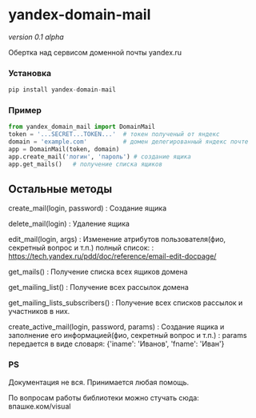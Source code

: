 # yandex-domain-mail
*version 0.1 alpha*

Обертка над сервисом доменной почты yandex.ru

### Установка

```python
pip install yandex-domain-mail
```

### Пример

```python
from yandex_domain_mail import DomainMail
token = '...SECRET...TOKEN...'  # токен полученый от яндекс
domain = 'example.com'          # домен делегированный яндекс почте
app = DomainMail(token, domain)
app.create_mail('логин', 'пароль') # создание ящика
app.get_mails()   # получение списка ящиков

```

Остальные методы
----
create_mail(login, password)
: Создание ящика

delete_mail(login)
: Удаление ящика

edit_mail(login, args)
: Изменение атрибутов пользователя(фио, секретный вопрос и т.п.) полный список:
: https://tech.yandex.ru/pdd/doc/reference/email-edit-docpage/

get_mails()
: Получение списка всех ящиков домена

get_mailing_list()
: Получение всех рассылок домена

get_mailing_lists_subscribers()
: Получение всех списков рассылок и участников в них.

create_active_mail(login, password, params)
: Создание ящика и заполнение его информацией(фио, секретный вопрос и т.п.)
: params передается в виде словаря: {'iname': 'Иванов', 'fname': 'Иван'}


### PS
Документация не вся.
Принимается любая помощь.

По вопросам работы библиотеки можно стучать сюда: впашке.ком/visual
